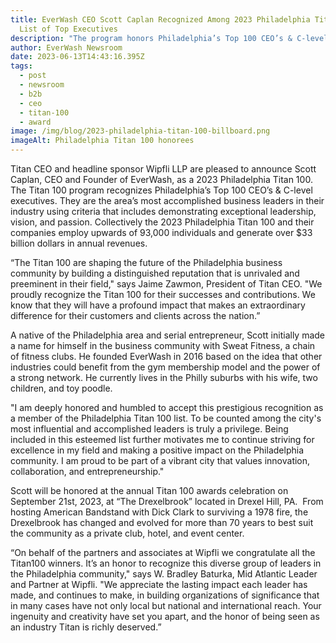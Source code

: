```yaml
---
title: EverWash CEO Scott Caplan Recognized Among 2023 Philadelphia Titan 100
  List of Top Executives
description: "The program honors Philadelphia’s Top 100 CEO’s & C-level executives. "
author: EverWash Newsroom
date: 2023-06-13T14:43:16.395Z
tags:
  - post
  - newsroom
  - b2b
  - ceo
  - titan-100
  - award
image: /img/blog/2023-philadelphia-titan-100-billboard.png
imageAlt: Philadelphia Titan 100 honorees
---
```

Titan CEO and headline sponsor Wipfli LLP are pleased to announce Scott Caplan, CEO and Founder of EverWash, as a 2023 Philadelphia Titan 100. The Titan 100 program recognizes Philadelphia’s Top 100 CEO’s & C-level executives. They are the area’s most accomplished business leaders in their industry using criteria that includes demonstrating exceptional leadership, vision, and passion. Collectively the 2023 Philadelphia Titan 100 and their companies employ upwards of 93,000 individuals and generate over $33 billion dollars in annual revenues.

“The Titan 100 are shaping the future of the Philadelphia business community by building a distinguished reputation that is unrivaled and preeminent in their field," says Jaime Zawmon, President of Titan CEO. "We proudly recognize the Titan 100 for their successes and contributions. We know that they will have a profound impact that makes an extraordinary difference for their customers and clients across the nation.” 

A native of the Philadelphia area and serial entrepreneur, Scott initially made a name for himself in the business community with Sweat Fitness, a chain of fitness clubs. He founded EverWash in 2016 based on the idea that other industries could benefit from the gym membership model and the power of a strong network. He currently lives in the Philly suburbs with his wife, two children, and toy poodle.

"I am deeply honored and humbled to accept this prestigious recognition as a member of the Philadelphia Titan 100 list. To be counted among the city's most influential and accomplished leaders is truly a privilege. Being included in this esteemed list further motivates me to continue striving for excellence in my field and making a positive impact on the Philadelphia community. I am proud to be part of a vibrant city that values innovation, collaboration, and entrepreneurship."

Scott will be honored at the annual Titan 100 awards celebration on September 21st, 2023, at “The Drexelbrook” located in Drexel Hill, PA.  From hosting American Bandstand with Dick Clark to surviving a 1978 fire, the Drexelbrook has changed and evolved for more than 70 years to best suit the community as a private club, hotel, and event center.  

“On behalf of the partners and associates at Wipfli we congratulate all the Titan100 winners. It’s an honor to recognize this diverse group of leaders in the Philadelphia community," says W. Bradley Baturka, Mid Atlantic Leader and Partner at Wipfli. "We appreciate the lasting impact each leader has made, and continues to make, in building organizations of significance that in many cases have not only local but national and international reach. Your ingenuity and creativity have set you apart, and the honor of being seen as an industry Titan is richly deserved.”
